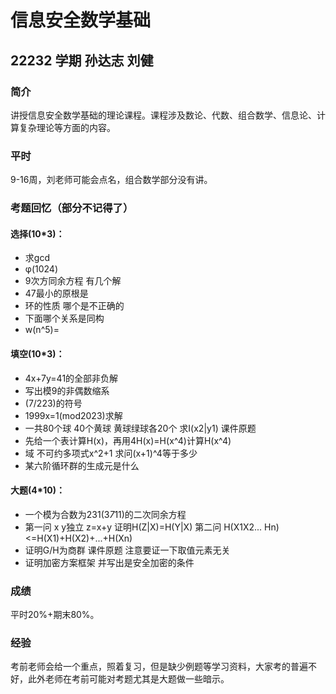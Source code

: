 # 信息安全数学基础

## 22232 学期 孙达志 刘健

### 简介

讲授信息安全数学基础的理论课程。课程涉及数论、代数、组合数学、信息论、计算复杂理论等方面的内容。

### 平时

9-16周，刘老师可能会点名，组合数学部分没有讲。

### 考题回忆（部分不记得了）

#### 选择(10*3)：
- 求gcd
- φ(1024)
- 9次方同余方程 有几个解
- 47最小的原根是
- 环的性质 哪个是不正确的
- 下面哪个关系是同构
- w(n^5)=

#### 填空(10*3)：
- 4x+7y=41的全部非负解
- 写出模9的非偶数缩系
- (7/223)的符号
- 1999x=1(mod2023)求解
- 一共80个球 40个黄球 黄球绿球各20个 求I(x2|y1) 课件原题
- 先给一个表计算H(x)，再用4H(x)=H(x^4)计算H(x^4)
- 域 不可约多项式x^2+1 求问(x+1)^4等于多少
- 某六阶循环群的生成元是什么

#### 大题(4*10)：
- 一个模为合数为231(3*7*11)的二次同余方程
- 第一问 x y独立 z=x+y 证明H(Z|X)=H(Y|X) 第二问 H(X1X2... Hn)<=H(X1)+H(X2)+...+H(Xn)
- 证明G/H为商群 课件原题 注意要证一下取值元素无关
- 证明加密方案框架 并写出是安全加密的条件

### 成绩

平时20%+期末80%。

### 经验

考前老师会给一个重点，照着复习，但是缺少例题等学习资料，大家考的普遍不好，此外老师在考前可能对考题尤其是大题做一些暗示。

